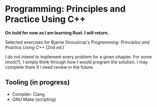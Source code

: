 # Programming: Principles and Practice Using C++
**On hold for now as I am learning Rust. I will return.**

Selected exercises for Bjarne Stroustrup's *Programming: Principles and Practice Using C++ (2nd ed.)*

I do not intend to implement every problem for a given chapter. For some (most?), I simply think through how I would program the solution. I may complete them if I need review in the future.

## Tooling (in progress)

- Compiler: Clang
- GNU Make (scripting)
